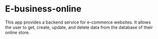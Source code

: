 # E-business-online
This app provides a backend service for e-commerce websites. It allows the user to get, create, update, and delete data from the database of their online store.
